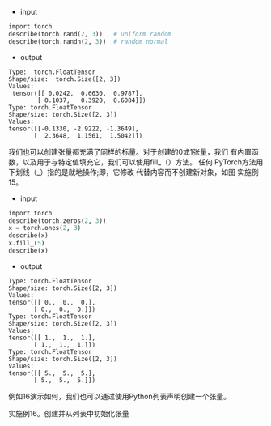 - input 
```python
import torch
describe(torch.rand(2, 3))   # uniform random
describe(torch.randn(2, 3))  # random normal
```
- output 
```
Type:  torch.FloatTensor
Shape/size:  torch.Size([2, 3])
Values:
 tensor([[ 0.0242,  0.6630,  0.9787],
        [ 0.1037,   0.3920,  0.6084]])
Type: torch.FloatTensor
Shape/size: torch.Size([2, 3])
Values:
tensor([[-0.1330, -2.9222, -1.3649],
       [  2.3648,  1.1561,  1.5042]])
```
我们也可以创建张量都充满了同样的标量。对于创建的0或1张量，我们
有内置函数，以及用于与特定值填充它，我们可以使用fill_（）方法。 任何
PyTorch方法用下划线（_）指的是就地操作;即，它修改
代替内容而不创建新对象，如图
实施例15。
- input
```python
import torch
describe(torch.zeros(2, 3))
x = torch.ones(2, 3)
describe(x)
x.fill_(5)
describe(x)
```
- output
```
Type: torch.FloatTensor
Shape/size: torch.Size([2, 3])
Values:
tensor([[ 0.,  0.,  0.],
       [ 0.,  0.,  0.]])
Type: torch.FloatTensor
Shape/size: torch.Size([2, 3])
Values:
tensor([[ 1.,  1.,  1.],
       [ 1.,  1.,  1.]])
Type: torch.FloatTensor
Shape/size: torch.Size([2, 3])
Values:
tensor([[ 5.,  5.,  5.],
       [ 5.,  5.,  5.]])
```
例如16演示如何，我们也可以通过使用Python列表声明创建一个张量。

实施例16。创建并从列表中初始化张量
